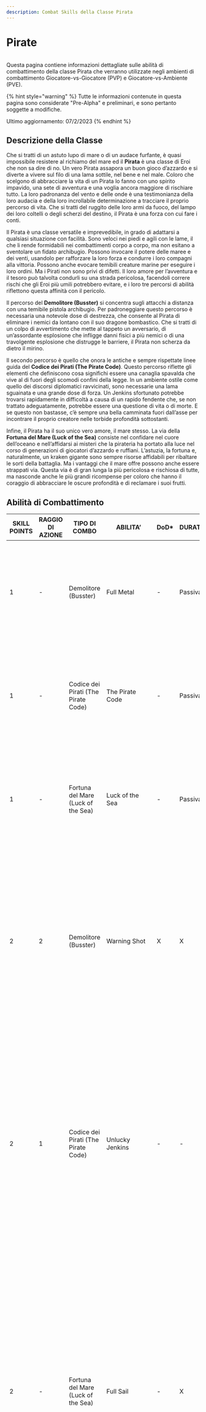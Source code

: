 ```yaml
---
description: Combat Skills della Classe Pirata
---
```


# Pirate

<figure><img src="../../.gitbook/assets/pira.png" alt=""><figcaption></figcaption></figure>

Questa pagina contiene informazioni dettagliate sulle abilità di combattimento della classe Pirata che verranno utilizzate negli ambienti di combattimento Giocatore-vs-Giocatore (PVP) e Giocatore-vs-Ambiente (PVE).

{% hint style="warning" %}
Tutte le informazioni contenute in questa pagina sono considerate "Pre-Alpha" e preliminari, e sono pertanto soggette a modifiche.

Ultimo aggiornamento: 07/2/2023
{% endhint %}

## Descrizione della Classe

Che si tratti di un astuto lupo di mare o di un audace furfante, è quasi impossibile resistere al richiamo del mare ed il **Pirata** è una classe di Eroi che non sa dire di no. Un vero Pirata assapora un buon gioco d’azzardo e si diverte a vivere sul filo di una lama sottile, nel bene e nel male. Coloro che scelgono di abbracciare la vita di un Pirata lo fanno con uno spirito impavido, una sete di avventura e una voglia ancora maggiore di rischiare tutto. La loro padronanza del vento e delle onde è una testimonianza della loro audacia e della loro incrollabile determinazione a tracciare il proprio percorso di vita. Che si tratti del ruggito delle loro armi da fuoco, del lampo dei loro coltelli o degli scherzi del destino, il Pirata è una forza con cui fare i conti.

Il Pirata è una classe versatile e imprevedibile, in grado di adattarsi a qualsiasi situazione con facilità. Sono veloci nei piedi e agili con le lame, il che li rende formidabili nei combattimenti corpo a corpo, ma non esitano a sventolare un fidato archibugio. Possono invocare il potere delle maree e dei venti, usandolo per rafforzare la loro forza e condurre i loro compagni alla vittoria. Possono anche evocare temibili creature marine per eseguire i loro ordini. Ma i Pirati non sono privi di difetti. Il loro amore per l’avventura e il tesoro può talvolta condurli su una strada pericolosa, facendoli correre rischi che gli Eroi più umili potrebbero evitare, e i loro tre percorsi di abilità riflettono questa affinità con il pericolo.

Il percorso del **Demolitore (Busster)** si concentra sugli attacchi a distanza con una temibile pistola archibugio. Per padroneggiare questo percorso è necessaria una notevole dose di destrezza, che consente al Pirata di eliminare i nemici da lontano con il suo dragone bombastico. Che si tratti di un colpo di avvertimento che mette al tappeto un avversario, di un’assordante esplosione che infligge danni fisici a più nemici o di una travolgente esplosione che distrugge le barriere, il Pirata non scherza da dietro il mirino.

Il secondo percorso è quello che onora le antiche e sempre rispettate linee guida del **Codice dei Pirati (The Pirate Code)**. Questo percorso riflette gli elementi che definiscono cosa significhi essere una canaglia spavalda che vive al di fuori degli scomodi confini della legge. In un ambiente ostile come quello dei discorsi diplomatici ravvicinati, sono necessarie una lama sguainata e una grande dose di forza. Un Jenkins sfortunato potrebbe trovarsi rapidamente in difficoltà a causa di un rapido fendente che, se non trattato adeguatamente, potrebbe essere una questione di vita o di morte. E se questo non bastasse, c’è sempre una bella camminata fuori dall’asse per incontrare il proprio creatore nelle torbide profondità sottostanti.

Infine, il Pirata ha il suo unico vero amore, il mare stesso. La via della **Fortuna del Mare (Luck of the Sea)** consiste nel confidare nel cuore dell’oceano e nell’affidarsi ai misteri che la pirateria ha portato alla luce nel corso di generazioni di giocatori d’azzardo e ruffiani. L’astuzia, la fortuna e, naturalmente, un kraken gigante sono sempre risorse affidabili per ribaltare le sorti della battaglia. Ma i vantaggi che il mare offre possono anche essere strappati via. Questa via è di gran lunga la più pericolosa e rischiosa di tutte, ma nasconde anche le più grandi ricompense per coloro che hanno il coraggio di abbracciare le oscure profondità e di reclamare i suoi frutti.

## Abilità di Combattimento

| SKILL POINTS | RAGGIO DI AZIONE | TIPO DI COMBO                       | ABILITA’                | DoD\* | DURATA  | DESCRIZIONE                                                                                                                                                                                                                                                                                                                                                                                                                                                                                                                                                                                                                                                                                                                                                                                                                                                                                                                                                                                                                                                                                                                                                                                                                                                                                                                                                                                                                                                                                                                                               |
| ------------ | ---------------- | ----------------------------------- | ----------------------- | ----- | ------- | --------------------------------------------------------------------------------------------------------------------------------------------------------------------------------------------------------------------------------------------------------------------------------------------------------------------------------------------------------------------------------------------------------------------------------------------------------------------------------------------------------------------------------------------------------------------------------------------------------------------------------------------------------------------------------------------------------------------------------------------------------------------------------------------------------------------------------------------------------------------------------------------------------------------------------------------------------------------------------------------------------------------------------------------------------------------------------------------------------------------------------------------------------------------------------------------------------------------------------------------------------------------------------------------------------------------------------------------------------------------------------------------------------------------------------------------------------------------------------------------------------------------------------------------------------- |
| 1            | -                | Demolitore (Busster)                | Full Metal              | -     | Passiva | <p>Tira un D20 all'inizio di una battaglia e rilancia ogni X turni.</p><p>Aumenta la DEX effettiva di questo Eroe di X% in combattimento.</p><p>X = valore del lancio del D20.</p>                                                                                                                                                                                                                                                                                                                                                                                                                                                                                                                                                                                                                                                                                                                                                                                                                                                                                                                                                                                                                                                                                                                                                                                                                                                                                                                                                                        |
| 1            | -                | Codice dei Pirati (The Pirate Code) | The Pirate Code         | -     | Passiva | <p>Tira un D20 all'inizio di una battaglia e rilancia ogni X turni.</p><p>Aumenta la STR effettiva di questo Eroe di X% in combattimento.</p><p>X = valore del lancio del D20.</p>                                                                                                                                                                                                                                                                                                                                                                                                                                                                                                                                                                                                                                                                                                                                                                                                                                                                                                                                                                                                                                                                                                                                                                                                                                                                                                                                                                        |
| 1            | -                | Fortuna del Mare (Luck of the Sea)  | Luck of the Sea         | -     | Passiva | <p>Tira un D20 all'inizio di una battaglia e rilancia ogni X turni.</p><p>Aumenta la LCK effettiva di questo Eroe di X% in combattimento.</p><p>X = valore del lancio del D20.</p>                                                                                                                                                                                                                                                                                                                                                                                                                                                                                                                                                                                                                                                                                                                                                                                                                                                                                                                                                                                                                                                                                                                                                                                                                                                                                                                                                                        |
| 2            | 2                | Demolitore (Busster)                | Warning Shot            | X     | X       | <p>Spara un singolo colpo di pistola a un nemico bersaglio in P1 o P2.</p><p>Infligge danni fisici pari a (X*BASIC + X*DEX).</p><p><strong>COMBO</strong>: Se questo Eroe ha lanciato un'abilità “Demolitore (Busster)” nell'ultimo turno, guadagna: X% + (X*DEX) possibilità di Stordire (Daze) per una durata di X.</p>                                                                                                                                                                                                                                                                                                                                                                                                                                                                                                                                                                                                                                                                                                                                                                                                                                                                                                                                                                                                                                                                                                                                                                                                                                 |
| 2            | 1                | Codice dei Pirati (The Pirate Code) | Unlucky Jenkins         | -     | -       | <p>Sguaina una sciabola e tira un D20.</p><p>Colpisci il nemico bersaglio infliggendo danni fisici pari a X (X = ((X*D20)*BASIC) + X*STR + X*LCK).</p><p>X% di Penetrazione (Pierce).</p><p><strong>COMBO</strong>: Se questo Eroe ha lanciato un'abilità “Codice dei Pirati (The Pirate Code)“ nell'ultimo turno, guadagna: X% + (X*STR) possibilità di infliggere X% Sanguinamento (Bleed) per una durata X.</p>                                                                                                                                                                                                                                                                                                                                                                                                                                                                                                                                                                                                                                                                                                                                                                                                                                                                                                                                                                                                                                                                                                                                        |
| 2            | -                | Fortuna del Mare (Luck of the Sea)  | Full Sail               | -     | X       | <p>Lancia una moneta da un antico tesoro proibito.</p><p><strong>Testa</strong>: Aumenta il morale dell'equipaggio, aumentando l'AGI effettiva di ogni alleato di X (X = X*LCK) per una durata di X.</p><p><strong>Croce</strong>: Aumenta il morale dell'equipaggio, aumentando i danni inflitti da ogni alleato di X% per una durata di X.</p><p><strong>COMBO</strong>: Se questo Eroe ha lanciato un'abilità "Fortuna del Mare (Luck of the Sea)“ nell'ultimo turno, guadagna: X% + (X*LCK) possibilità di aumentare la durata degli effetti da X a X.</p>                                                                                                                                                                                                                                                                                                                                                                                                                                                                                                                                                                                                                                                                                                                                                                                                                                                                                                                                                                                            |
| 3            | 2                | Demolitore (Busster)                | Blunderbusster          | X     | X       | <p>Spara un colpo di archibugio.</p><p>X% + (X*DEX) possibilità di distruggere le barriere dei bersagli in P1 e P2.</p><p>Infligge danni fisici ai nemici in P1 e P2 pari a (X*Basic + X*LCK) ciascuno.</p><p>X% + (X*DEX) possibilità di Stordire (Daze) il nemico bersaglio per una durata di X.</p>                                                                                                                                                                                                                                                                                                                                                                                                                                                                                                                                                                                                                                                                                                                                                                                                                                                                                                                                                                                                                                                                                                                                                                                                                                                    |
| 3            | 1                | Codice dei Pirati (The Pirate Code) | Disabling Blow          | X     | X       | <p>Colpisci il nemico bersaglio con una sciabola.</p><p>Infligge danni fisici pari a (X*BASIC + X*STR).</p><p>X% + (X*STR) possibilità di Silenziare (Silence) il bersaglio per una durata di X.</p><p><strong>COMBO</strong>: Se “Unlucky Jenkins" è stato usato nell'ultimo turno di questo Eroe, guadagna: X% + (X*STR) possibilità di infliggere X% di Sanguinolento (Bleed) per una durata X.</p>                                                                                                                                                                                                                                                                                                                                                                                                                                                                                                                                                                                                                                                                                                                                                                                                                                                                                                                                                                                                                                                                                                                                                    |
| 3            | 3                | Fortuna del Mare (Luck of the Sea)  | Starboard Cannons       | X     | -       | <p>Predispone i cannoni e Carica (Channelling) per una durata di X.</p><p>Durante la Carica (Channel), guadagna X% di EVA.</p><p>Comanda alla nave di sparare con tutti i cannoni di dritta.</p><p>Infliggere a ogni nemico danni fisici pari a (X*Basic + X*LCK).</p>                                                                                                                                                                                                                                                                                                                                                                                                                                                                                                                                                                                                                                                                                                                                                                                                                                                                                                                                                                                                                                                                                                                                                                                                                                                                                    |
| 4            | 3                | Demolitore (Busster)                | Cheapshot               | X     | X       | <p>Spara al nemico bersaglio alla gamba.</p><p>Infligge danni fisici pari a (X*BASIC + X*DEX).</p><p>X% + (X*DEX) possibilità di Rallentare (Slow) il nemico bersaglio di X% per una durata di X.</p><p><strong>COMBO</strong>: Se "Warning Shot" è stato usato nell'ultimo turno di questo Eroe, guadagna: X% + (X*DEX) possibilità di Stordire (Stun) il nemico bersaglio per una durata di X.</p>                                                                                                                                                                                                                                                                                                                                                                                                                                                                                                                                                                                                                                                                                                                                                                                                                                                                                                                                                                                                                                                                                                                                                      |
| 4            | 1                | Codice dei Pirati (The Pirate Code) | All Hands On Deck       | -     | -       | <p>Questo Eroe e ogni alleato eseguono consecutivamente un Attacco Base che infligge danni fisici al nemico bersaglio in P1.</p><p>Questo Eroe ottiene il Primo Colpo (First Strike) nel suo prossimo turno.</p>                                                                                                                                                                                                                                                                                                                                                                                                                                                                                                                                                                                                                                                                                                                                                                                                                                                                                                                                                                                                                                                                                                                                                                                                                                                                                                                                          |
| 4            | 3                | Fortuna del Mare (Luck of the Sea)  | Curse of the Sea        | -     | X       | <p>Richiama il Kraken.</p><p>Ritardo X (X = tiro D6).</p><p>I tentacoli del Kraken si avvolgono intorno alla scacchiera del nemico.</p><p>Infligge a ogni nemico danni fisici pari a (X*Basic + X*LCK).</p><p>X% + (X*LCK) possibilità di Spaventare (Fear) il nemico con il valore di HP corrente più basso.</p><p><strong>COMBO</strong>: Se “Starboard Cannons" è stato usato nell'ultimo turno di questo Eroe, guadagna: X% + (X*LCK) possibilità di Rallentare (Slow) ogni nemico di X% per una durata di X.</p>                                                                                                                                                                                                                                                                                                                                                                                                                                                                                                                                                                                                                                                                                                                                                                                                                                                                                                                                                                                                                                     |
| 5            | -                | Demolitore (Busster)                | First Mate              | -     | X       | <p>L'alleato bersaglio guadagna l'X% di EVA (X = X + X*DEX + X*LCK) per una durata pari a X.</p><p>I prossimi X attacchi che hanno come bersaglio questo Eroe vengono reindirizzati a quell’alleato.</p><p>X = D6 diviso X, arrotondato per difetto.</p>                                                                                                                                                                                                                                                                                                                                                                                                                                                                                                                                                                                                                                                                                                                                                                                                                                                                                                                                                                                                                                                                                                                                                                                                                                                                                                  |
| 5            | 1                | Codice dei Pirati (The Pirate Code) | Walk the Plank          | X     | -       | <p>Infligge all'Eroe bersaglio danni fisici pari a (X*Basic + X*STR + X*DEX).</p><p>Se un bersaglio è sotto l'X% di HP, Giustizialo (Execute).</p><p>Se il bersaglio viene Giustiziato (Executed), guadagna il Primo Colpo (First Strike) nel prossimo turno di questo Eroe.</p>                                                                                                                                                                                                                                                                                                                                                                                                                                                                                                                                                                                                                                                                                                                                                                                                                                                                                                                                                                                                                                                                                                                                                                                                                                                                          |
| 5            | 3                | Fortuna del Mare (Luck of the Sea)  | Parley                  | -     | X       | <p>Questo Eroe e il nemico bersaglio tirano un D20.</p><p>L'Eroe che tira un valore inferiore (X*D20 + X*LCK) riceve X% di danni aggiuntivi per una durata di X.</p><p>Infligge al nemico bersaglio danni fisici pari a (X*BASIC + X*WIS + X*LCK).</p>                                                                                                                                                                                                                                                                                                                                                                                                                                                                                                                                                                                                                                                                                                                                                                                                                                                                                                                                                                                                                                                                                                                                                                                                                                                                                                    |
| 10+          | 2                | Demolitore (Busster)                | Blunderbusster +        | X     | -       | <p>Spara un colpo di archibugio.</p><p>X% + (X*DEX) possibilità di distruggere le barriere dei bersagli in P1 e P2.</p><p>Infligge danni fisici ai nemici in P1 e P2 pari a (X*Basic + X*LCK) ciascuno.</p><p>X% + (X*DEX) possibilità di Stordire (Stun) il nemico bersaglio per una durata di X.</p>                                                                                                                                                                                                                                                                                                                                                                                                                                                                                                                                                                                                                                                                                                                                                                                                                                                                                                                                                                                                                                                                                                                                                                                                                                                    |
| 10+          | 3                | Demolitore (Busster)                | Cheapshot +             | -     | X       | <p>Spara al nemico bersaglio alla gamba.</p><p>Infligge danni fisici pari a (X*BASIC + X*DEX).</p><p>X% + (X*DEX) possibilità di Rallentare (Slow) il nemico bersaglio di X% per una durata di X.</p><p><strong>COMBO</strong>: Se "Warning Shot" è stato usato nell'ultimo turno di questo Eroe, guadagna: X% + (X*DEX) possibilità di Stordire (Stun) il nemico bersaglio per una durata di X.</p>                                                                                                                                                                                                                                                                                                                                                                                                                                                                                                                                                                                                                                                                                                                                                                                                                                                                                                                                                                                                                                                                                                                                                      |
| 10+          | 1                | Codice dei Pirati (The Pirate Code) | Unlucky Jenkins +       | X     | -       | <p>Sguaina una sciabola e tira un D20.</p><p>Colpisci il nemico bersaglio infliggendo danni fisici pari a X (X = ((X*D20)*BASIC) + X*STR + X*LCK).</p><p>X% di Penetrazione (Pierce).</p><p><strong>COMBO</strong>: Se questo Eroe ha lanciato un'abilità “Codice dei Pirati (The Pirate Code)“ nell'ultimo turno, guadagna: X% + (X*STR) possibilità di infliggere X% Sanguinamento (Bleed) per una durata X.</p>                                                                                                                                                                                                                                                                                                                                                                                                                                                                                                                                                                                                                                                                                                                                                                                                                                                                                                                                                                                                                                                                                                                                        |
| 10+          | 1                | Codice dei Pirati (The Pirate Code) | Disabling Blow +        | X     | X       | <p>Colpisci il nemico bersaglio con una sciabola.</p><p>X% + (X*STR) possibilità di distruggere la barriera del bersaglio.</p><p>Infligge danni fisici pari a (X*BASIC + X*STR).</p><p>X% + (X*STR) possibilità di Silenziare (Silence) il bersaglio per una durata di X.</p><p><strong>COMBO</strong>: Se “Unlucky Jenkins" è stato usato nell'ultimo turno di questo Eroe, guadagna: X% + (X*STR) possibilità di infliggere X% di Sanguinamento (Bleed) per una durata di X.</p>                                                                                                                                                                                                                                                                                                                                                                                                                                                                                                                                                                                                                                                                                                                                                                                                                                                                                                                                                                                                                                                                        |
| 10+          | -                | Fortuna del Mare (Luck of the Sea)  | Starboard Cannons +     | -     | X       | <p>Predispone i cannoni e Carica (Channelling) per una durata di X.</p><p>Durante il Canale (Channel), guadagna X% di EVA.</p><p>Comanda alla nave di sparare con tutti i cannoni di dritta.</p><p>Infligge a ogni nemico danni fisici pari a (X*Basic + X*LCK).</p><p>X% + (X*LCK) possibilità di Stordire (Stun) 1 nemico a caso.</p><p>Questo Eroe ottiene il Primo Colpo (First Strike) nel suo prossimo turno.</p>                                                                                                                                                                                                                                                                                                                                                                                                                                                                                                                                                                                                                                                                                                                                                                                                                                                                                                                                                                                                                                                                                                                                   |
| 10+          | 3                | Fortuna del Mare (Luck of the Sea)  | Curse of the Sea +      | X     | X       | <p>Richiama il Kraken.</p><p>Ritardo X (X = tiro di D6).</p><p>Il Kraken avvolge i suoi tentacoli intorno all'intera scacchiera del nemico.</p><p>Infligge a ogni nemico danni fisici pari a (X*Basic + X*LCK).</p><p>X% + (X*LCK) possibilità di Spaventare (Fear) il nemico con meno HP attuali per una durata di X.</p><p>X% + (X*LCK) possibilità di Silenziare (Silence) il nemico con i maggiori HP attuali per una durata di X.</p><p><strong>COMBO</strong>: Se "Starboard Cannons" è stato usato nell'ultimo turno di questo Eroe, guadagna: X% + (X*LCK) possibilità di Rallentare (slow) ogni nemico del X% per una durata di X.</p><p>Ripetere X (X = tiro del D20, 1-19 = 0, 20 = 1).</p>                                                                                                                                                                                                                                                                                                                                                                                                                                                                                                                                                                                                                                                                                                                                                                                                                                                    |
| 10           | 3                | Demolitore (Busster)                | Into The Drink          | X     | X       | <p>Spara un colpo di archibugio che infligge danni fisici pari a (X*BASIC + X*DEX) a tutti i nemici.</p><p>X% + (X*DEX) possibilità di Spaventare (Fear) il bersaglio in P1 per una durata di X.</p><p>X% + (X*DEX) possibilità di Silenziare (Silence) il bersaglio in P2 per una durata di X.</p><p>X% + (X*DEX) possibilità di Bandire (Banish) il bersaglio in P3 per una durata di X.</p><p><strong>COMBO</strong>: se “The Captain’s Hook” è stato usato il turno precedente: aumenta di X% la possibilità iniziale di Paura (Fear), Silenzio (Silence) e Bandire (Banish).</p>                                                                                                                                                                                                                                                                                                                                                                                                                                                                                                                                                                                                                                                                                                                                                                                                                                                                                                                                                                     |
| 10           | 1                | Demolitore (Busster)                | One in the Chamber      | X     | -       | <p>Infligge al nemico bersaglio danni fisici pari a (X*BASIC + X*DEX).</p><p>Questo attacco ha una probabilità di critico aumentata del X% (X = X + X*DEX).</p><p>Diventa Esausto (Exhausted).</p><p><strong>Amnesia: Demolitore (Busster)</strong>. Questo Eroe non può lanciare un'abilità Demolitore (Busster) per una durata pari a X.</p>                                                                                                                                                                                                                                                                                                                                                                                                                                                                                                                                                                                                                                                                                                                                                                                                                                                                                                                                                                                                                                                                                                                                                                                                            |
| 10           | 3                | Demolitore (Busster)                | Death from Above        | X     | X       | <p>Spara in aria tutti i colpi dell'archibugio e fa piovere schegge sulla squadra nemica.</p><p>Infligge danni fisici pari a (X*Basic + X*DEX) a ogni nemico.</p><p>X% + (X*DEX) possibilità di distruggere tutte le barriere nemiche colpite.</p><p>X% + (X*DEX) possibilità di Rallentare (Slow) tutti i nemici colpiti di X% per una durata di X.</p><p>X% + (X*DEX) possibilità di Stordire (Stun) tutti i nemici colpiti.</p>                                                                                                                                                                                                                                                                                                                                                                                                                                                                                                                                                                                                                                                                                                                                                                                                                                                                                                                                                                                                                                                                                                                        |
| 10           | -                | Codice dei Pirati (The Pirate Code) | Batten Down The Hatches | -     | X       | <p>Preparatevi alla tempesta in arrivo.</p><p>Legate una corda intorno alla cinta di questo Eroe e di tutti gli alleati.</p><p>Tutti gli alleati ottengono una Barriera Fisica pari all'X% degli HP massimi del bersaglio (X = X + X*WIS + X*INT) per una durata di X.</p><p>Gli alleati ottengono una resistenza del X% (X = X% + X*FINE) alle seguenti STA per una durata di X:</p><ul><li>Spingere (Push)</li><li>Tirare (Pull)</li><li>Paura (Fear)</li><li>Silenzio (Silence)</li><li>Stordimento (Stun).</li></ul><p><strong>COMBO</strong>: se “Starboard Cannons" è stato lanciato in questa Battaglia, l'intero gruppo guadagna X% di Blocco per una Durata di X.</p>                                                                                                                                                                                                                                                                                                                                                                                                                                                                                                                                                                                                                                                                                                                                                                                                                                                                            |
| 10           | 3                | Codice dei Pirati (The Pirate Code) | A Share of the Treasure | -     | X       | <p>L'equipaggio ha trovato un tesoro maledetto.</p><p>Il bottino deve essere diviso "equamente" tra i membri dell'equipaggio per una durata X.</p><p>Tutti i membri del gruppo e tutti i nemici tirano un D6 assolutamente non ponderato e ricevono la benedizione o la maledizione che vi si trova.</p><p><strong>Alleati</strong>:</p><ul><li>1 = -X% di riduzione effettiva dell’EVA</li><li>2 = +X% di aumento effettivo dell’EVA</li><li>3 = +X% di aumento effettivo del BLK</li><li>4 = Aumento del P.DEF (Difesa Fisica) effettivo del +X%</li><li>5 = Barriera fisica pari all'X% degli HP massimi</li><li>6 = -X% di diminuzione effettiva dell’EVA.</li></ul><p><strong>Nemici</strong>:</p><ul><li>1 = +X% di aumento effettivo dell’EVA</li><li>2 = -X% di diminuzione effettiva dei BLK</li><li>3 = -X% di diminuzione effettiva di P.DEF</li><li>4 = -X% di diminuzione effettiva dell’ACC (Precisione)</li><li>5 = Disperdere (Dispel) l’Eroe</li><li>6 = Guadagna una barriera fisica pari all'X% degli HP massimi.</li></ul><p><strong>Questo Eroe:</strong></p><ul><li>1 = -X% di diminuzione effettiva dell’EVA</li><li>2 = +X% di aumento effettivo dell’EVA</li><li>3 = Aumento effettivo dell'EVA del +X%</li><li>4 = +X% di aumento effettivo dell’EVA</li><li>5 = +X% di aumento effettivo dell’EVA</li><li>6 = +X% di aumento effettivo dell’EVA.</li></ul><p><strong>LIMITE 1</strong>: può essere attiva una sola istanza dell'abilità alla volta e se un Pirata usa questa abilità, essa annulla i risultati precedenti.</p> |
| 10           | 3                | Codice dei Pirati (The Pirate Code) | The Captain's Hook      | X     | X       | <p>Infligge al nemico bersaglio danni pari a (X*BASIC + X*STR).</p><p>X% + (X*STR + X*DEX) possibilità di Tirare (Pull) il bersaglio X.</p><p>X% + (X*STR + X*DEX) possibilità di Stordire (Daze) il bersaglio per una durata pari a X.</p>                                                                                                                                                                                                                                                                                                                                                                                                                                                                                                                                                                                                                                                                                                                                                                                                                                                                                                                                                                                                                                                                                                                                                                                                                                                                                                               |
| 10           | 3                | Fortuna del Mare (Luck of the Sea)  | Davy Jones's Locker     | -     | X       | <p>Il nemico bersaglio tira un D20.</p><p>Se il bersaglio tira 11 o meno, infligge al nemico bersaglio un danno pari a (X*BASIC + X*LCK).</p><p>Infligge Paura (Fear) per una durata di X.</p><p>Se il bersaglio ottiene 12 o più, infligge al nemico bersaglio danni pari a (X*BASIC + X*LCK).</p><p>Infligge Esilio (Banish) per una durata di X.</p>                                                                                                                                                                                                                                                                                                                                                                                                                                                                                                                                                                                                                                                                                                                                                                                                                                                                                                                                                                                                                                                                                                                                                                                                   |
| 10           | 3                | Fortuna del Mare (Luck of the Sea)  | Kraken Strike           | X     | X       | <p>Richiama il Kraken.</p><p>Ritardo X (X = tiro di D6).</p><p>Il Kraken sbatte un tentacolo sul Campo di battaglia.</p><p>Infligge a ogni nemico danni pari a (X*Basic + X*LCK).</p><p>X% + (X*LCK) possibilità di Rallentare (Slow) tutti i nemici di X% per una durata di X.</p><p>X% + (X*LCK) possibilità di Stordire (Daze) tutti i nemici per una durata di X.</p><p>X% + (X*LCK) possibilità di Confondere (Confuse) tutti i nemici per una durata di X.</p><p><strong>COMBO</strong>: se "Full Sail" è attiva, aumenta la durata di X, per un totale di X.</p><p>Ripetere X (X = tiro del D20, 1-19 = 0, 20 = 1).</p>                                                                                                                                                                                                                                                                                                                                                                                                                                                                                                                                                                                                                                                                                                                                                                                                                                                                                                                            |
| 10           | 3                | Fortuna del Mare (Luck of the Sea)  | The Call of the Deep    | X     | X       | <p>Richiama il Kraken.</p><p>Ritardo X (X = tiro D6).</p><p>Un singolo tentacolo afferra l'Eroe bersaglio e inizia a schiacciarlo.</p><p>Infligge danni pari a (X*BASIC + X*DEX + X*STR + X*LCK) ogni singolo turno all'Eroe bersaglio per una durata di X.</p><p>Il Kraken rilascia il bersaglio se viene Ripulito (Cleanse), Riposizionato o reso Inarrestabile (Unstoppable).</p><p><strong>COMBO</strong>: Se "Davy Jones’s Locker" è stato lanciato in questa battaglia, il Kraken può essere liberato solo riposizionandosi.</p><p>Ripetere X (X = tiro del D20, 1-19 = 0, 20 = 1).</p>                                                                                                                                                                                                                                                                                                                                                                                                                                                                                                                                                                                                                                                                                                                                                                                                                                                                                                                                                             |
| 15+          | -                | Codice dei Pirati (The Pirate Code) | King of the Pirates     | -     | Passiva | <p>Ottiene una serie di effetti:</p><ul><li>Aumenta la portata degli attacchi di X.</li><li>Aggiungere +X a tutti i tiri di D20.</li><li>X% effettivo di STR.</li><li>X% effettivo di DEX.</li><li>X% effettivo LCK.</li><li>X% effettivo EVA.</li><li>X% effettivo BLK.</li><li>X% effettivo SPELLBLK</li></ul>                                                                                                                                                                                                                                                                                                                                                                                                                                                                                                                                                                                                                                                                                                                                                                                                                                                                                                                                                                                                                                                                                                                                                                                                                                          |

### Note <a href="#97f2" id="97f2"></a>

* DoD\*: Grado di Difficoltà (Degree of Difficulty)
* Le abilità da 10+ punti costano 10 meno il costo della versione base dell’abilità.
* Le abilità da 15 punti sono disponibili solo per gli Eroi con una classe/sottoclasse corrispondente.

\



